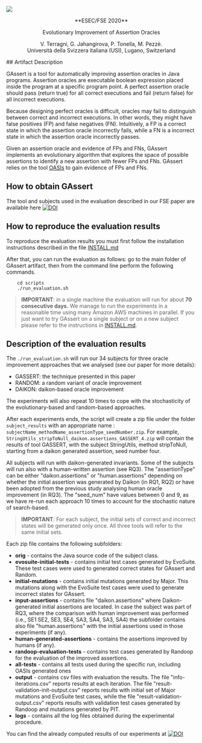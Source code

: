 ![](https://valerio65.github.io/assets/img/gassert.png )
<center>
**ESEC/FSE 2020**   

Evolutionary Improvement of Assertion Oracles

V. Terragni, G. Jahangirova, P. Tonella, M. Pezzè.  
Università della Svizzera italiana (USI), Lugano, Switzerland 
</center>
## Artifact Description

GAssert is a tool for automatically improving assertion oracles in Java programs.
Assertion oracles are executable boolean expression placed inside the program at a specific program point.
A perfect assertion oracle should pass (return true) for all correct executions and fail (return false) for all incorrect executions. 

Because designing perfect oracles is difficult, oracles may fail to distinguish between correct and incorrect executions. 
In other words, they might have false positives (FP) and false negatives (FN).
Intuitively, a FP is a correct state in which the assertion oracle incorrectly fails, while a FN is a incorrect state in which the assertion oracle incorrectly passes.

Given an assertion oracle and evidence of FPs and FNs, GAssert implements an evolutionary algorithm that explores the space of possible assertions to identify a new assertion with fewer FPs and FNs.
GAssert relies on the tool [OASIs](https://github.com/guneljahan/OASIs) to gain evidence of FPs and FNs.

## How to obtain GAssert


The tool and subjects used in the evaluation described in our FSE paper are available here [![DOI](https://zenodo.org/badge/DOI/10.5281/zenodo.3877078.svg)](https://doi.org/10.5281/zenodo.3877078)

               
## How to reproduce the evaluation results


To reproduce the evaluation results you must first follow the installation instructions described in the file [INSTALL.md](INSTALL.md)

After that, you can run the evaluation as follows: go to the main folder of GAssert artifact, then from the command line perform the following commands.

```
	cd scripts
	./run_evaluation.sh
```

>**IMPORTANT**: in a single machine the evaluation will run for about **70 consecutive days.** We manage to run the experiments in a reasonable time using many Amazon AWS machines in parallel. If you just want to try GAssert on a single subject or on a new subject please refer to the instructions in [INSTALL.md](INSTALL.md).



## Description of the evaluation results

The `./run_evaluation.sh` will run our 34 subjects for three oracle improvement approaches that we analysed (see our paper for more details):

*	GASSERT: the technique presented in this paper
*  RANDOM: a random variant of oracle improvement
*  DAIKON: daikon-based oracle improvement


The experiments will also repeat 10 times to cope with the stochasticity of the evolutionary-based and random-based approaches.

After each experiments ends, the script will create a zip file under the folder `subject_results` with an appropriate name : `subjectName_methodName_assertionType_seedNumber.zip`.
For example, `StringUtils_stripToNull_daikon.assertions_GASSERT_4.zip` will contain the results of tool GASSERT, with the subject StringUtils, method stripToNull, starting from a daikon generated assertion, seed number four.

All subjects will run with daikon-generated invariants. Some of the subjects will run also with a human-written assertion (see RQ3). 
The "assertionType" can be either "daikon.assertions" or "human.assertions" depending on whether the initial assertion was generated by Daikon (in RQ1, RQ2) or have been adopted from the previous study analysing human oracle improvement (in RQ3). The "seed_num" have values between 0 and 9, as we have re-run each approach 10 times to account for the stochastic nature of search-based.

>**IMPORTANT**: For each subject, the initial sets of correct and incorrect states will be generated only once. All three tools will refer to the same initial sets.

Each zip file contains the following subfolders:
	
-	**orig** - contains the Java source code of the subject class.
-	**evosuite-initial-tests** - contains initial  test cases generated by EvoSuite. These test cases were used to generated correct states for GAssert and Random.
- **initial-mutations** - contains initial mutations generated by Major. This mutations along with the EvoSuite test cases were used to generate incorrect states for GAssert.
- **input-assertions** - contains file "daikon.assertions" where Daikon-generated initial assertions are located. In case the subject was part of RQ3, where the comparison with human improvement was performed (i.e., SE1 SE2, SE3, SE4, SA3, SA4, SA3, SA4) the subfolder contains also file "human.assertions" with the initial assertions used in those experiments (if any).
- **human-generated-assertions** - contains the assertions improved by humans (if any).
- **randoop-evaluation-tests** - contains test cases generated by Randoop for the evaluation of the improved assertions.
- **all-tests** - contains all tests used during the specific run, including OASIs generated ones
- **output** - contains csv files with evaluation the results. The file "info-iterations.csv" reports results at each iteration. The file "result-validation-init-output.csv" reports results with initial set of Major mutations and EvoSuite test cases, while the file "result-validation-output.csv" reports results with validation test cases generated by Randoop and mutations generated by PIT.
- **logs** - contains all the log files obtained during the experimental procedure.

You can find the already computed results of our experiments at [![DOI](https://zenodo.org/badge/DOI/10.5281/zenodo.3876638.svg)](https://doi.org/10.5281/zenodo.3876638)








